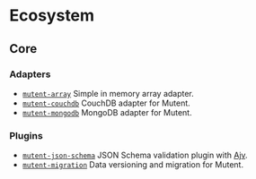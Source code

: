 # Ecosystem

## Core

### Adapters

- [`mutent-array`](https://github.com/greguz/mutent-array) Simple in memory array adapter.
- [`mutent-couchdb`](https://github.com/greguz/mutent-couchdb) CouchDB adapter for Mutent.
- [`mutent-mongodb`](https://github.com/greguz/mutent-mongodb) MongoDB adapter for Mutent.

### Plugins

- [`mutent-json-schema`](https://github.com/greguz/mutent-json-schema) JSON Schema validation plugin with [Ajv](https://github.com/ajv-validator/ajv).
- [`mutent-migration`](https://github.com/greguz/mutent-migration) Data versioning and migration for Mutent.

<!--
## Community

- [`waiting`]() -->

